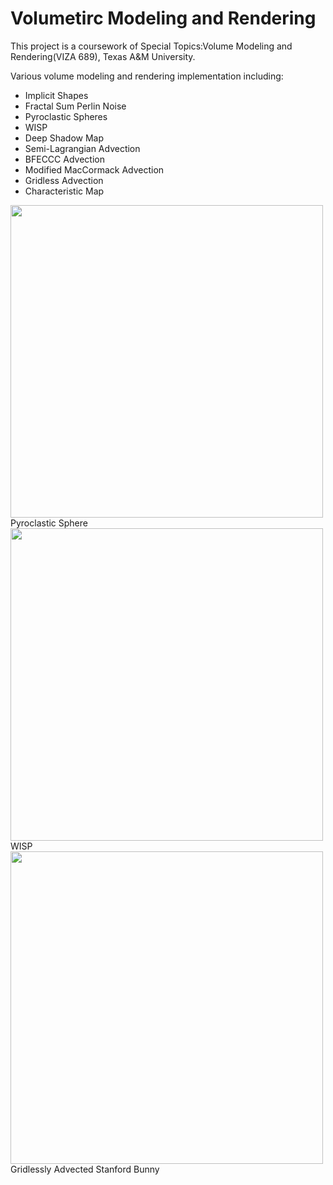 # Volumetirc Modeling and Rendering

This project is a coursework of Special Topics:Volume Modeling and Rendering(VIZA 689), Texas A&M University.


Various volume modeling and rendering implementation including:

- Implicit Shapes
- Fractal Sum Perlin Noise
- Pyroclastic Spheres
- WISP
- Deep Shadow Map
- Semi-Lagrangian Advection
- BFECCC Advection
- Modified MacCormack Advection
- Gridless Advection
- Characteristic Map

<img src="https://user-images.githubusercontent.com/44325719/47470241-86d0da00-d7ca-11e8-8e93-db9a780869a9.jpg" width="500">
Pyroclastic Sphere
<img src="https://user-images.githubusercontent.com/44325719/48664379-5eec3380-ea63-11e8-839e-26bf265decd6.jpg" width="500">
WISP
<img src="https://user-images.githubusercontent.com/44325719/48784732-e2e32d00-eca8-11e8-9839-ef9001649797.jpg" width="500">
Gridlessly Advected Stanford Bunny

